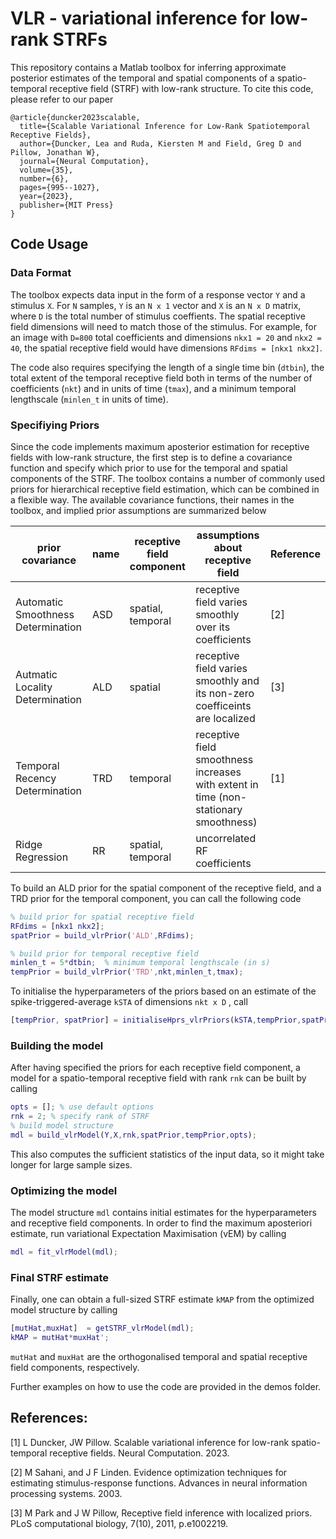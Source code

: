 # VLR - variational inference for low-rank STRFs

This repository contains a Matlab toolbox for inferring approximate posterior estimates of the temporal and spatial components of a spatio-temporal receptive field (STRF) with low-rank structure. To cite this code, please refer to our paper
```
@article{duncker2023scalable,
  title={Scalable Variational Inference for Low-Rank Spatiotemporal Receptive Fields},
  author={Duncker, Lea and Ruda, Kiersten M and Field, Greg D and Pillow, Jonathan W},
  journal={Neural Computation},
  volume={35},
  number={6},
  pages={995--1027},
  year={2023},
  publisher={MIT Press}
}
```

## Code Usage
### Data Format
The toolbox expects data input in the form of a response vector `Y` and a stimulus `X`. For `N` samples, `Y` is an `N x 1` vector and `X` is an `N x D` matrix, where `D` is the total number of stimulus coeffients. The spatial receptive field dimensions will need to match those of the stimulus. For example, for an image with `D=800` total coefficients and dimensions `nkx1 = 20` and `nkx2 = 40`, the spatial receptive field would have dimensions `RFdims = [nkx1 nkx2]`.

The code also requires specifying the length of a single time bin (`dtbin`), the total extent of the temporal receptive field both in terms of the number of coefficients (`nkt`) and in units of time (`tmax`), and a minimum temporal lengthscale (`minlen_t` in units of time).

### Specifiying Priors
Since the code implements maximum aposterior estimation for receptive fields with low-rank structure, the first step is to define a covariance function and specify which prior to use for the temporal and spatial components of the STRF. The toolbox contains a number of commonly used priors for hierarchical receptive field estimation, which can be combined in a flexible way. The available covariance functions, their names in the toolbox, and implied prior assumptions are summarized below

prior covariance | name | receptive field component | assumptions about receptive field | Reference
---------------- | ------------ | --------- | ---------------------| ---------
Automatic Smoothness Determination | ASD | spatial, temporal | receptive field varies smoothly over its coefficients |[2]
Autmatic Locality Determination | ALD | spatial | receptive field varies smoothly and its non-zero coefficeints are localized | [3]
Temporal Recency Determination | TRD | temporal | receptive field smoothness increases with extent in time (non-stationary smoothness)| [1]
Ridge Regression | RR | spatial, temporal | uncorrelated RF coefficients |

To build an ALD prior for the spatial component of the receptive field, and a TRD prior for the temporal component, you can call the following code

```matlab
% build prior for spatial receptive field
RFdims = [nkx1 nkx2];
spatPrior = build_vlrPrior('ALD',RFdims);

% build prior for temporal receptive field
minlen_t = 5*dtbin;  % minimum temporal lengthscale (in s)
tempPrior = build_vlrPrior('TRD',nkt,minlen_t,tmax);
```
To initialise the hyperparameters of the priors based on an estimate of the spike-triggered-average `kSTA` of dimensions  `nkt x D` , call

```matlab
[tempPrior, spatPrior] = initialiseHprs_vlrPriors(kSTA,tempPrior,spatPrior);
```

### Building the model

After having specified the priors for each receptive field component, a model for a spatio-temporal receptive field with rank `rnk` can be built by calling
```matlab
opts = []; % use default options
rnk = 2; % specify rank of STRF
% build model structure
mdl = build_vlrModel(Y,X,rnk,spatPrior,tempPrior,opts);
```
This also computes the sufficient statistics of the input data, so it might take longer for large sample sizes.

### Optimizing the model
The model structure `mdl` contains initial estimates for the hyperparameters and receptive field components. In order to find the maximum aposteriori estimate, run variational Expectation Maximisation (vEM) by calling
```matlab
mdl = fit_vlrModel(mdl);
```
###  Final STRF estimate
Finally, one can obtain a full-sized STRF estimate `kMAP` from the optimized model structure by calling
```matlab
[mutHat,muxHat]  = getSTRF_vlrModel(mdl);
kMAP = mutHat*muxHat';
```
`mutHat` and `muxHat` are the orthogonalised temporal and spatial receptive field components, respectively.

Further examples on how to use the code are provided in the demos folder.

## References:
[1] L Duncker, JW Pillow. Scalable variational inference for low-rank spatio-temporal receptive fields. Neural Computation. 2023.

[2] M Sahani, and J F Linden. Evidence optimization techniques for estimating stimulus-response functions. Advances in neural information processing systems. 2003.

[3] M Park and J W Pillow, Receptive field inference with localized priors. PLoS computational biology, 7(10), 2011, p.e1002219.

